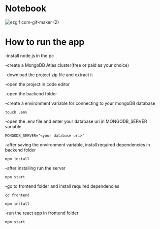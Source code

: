 # Notebook

![ezgif com-gif-maker (2)](https://user-images.githubusercontent.com/87312638/131119395-6eb21199-48f9-4b90-beb0-df9986c5b27e.gif)

# How to run the app

-install node.js in the pc

-create a MongoDB Atlas cluster(free or paid as your choice)

-download the project zip file and extract it

-open the project in code editor

-open the backend folder

-create a environment variable for connecting to your mongoDB database
  
    touch .env
    
-open the .env file and enter your database uri in MONGODB_SERVER variable

    MONGODB_SERVER="<your database uri>"
 
-after saving the environment variable, install required dependencies in backend folder
  
    npm install
    
-after installing run the server
  
    npm start

-go to frontend folder and install required dependencies
  
    cd frontend

    npm install
    
-run the react app in frontend folder
  
    npm start

